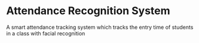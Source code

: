# Attendance Recognition System

A smart attendance tracking system which tracks the entry time of students in a class with facial recognition
